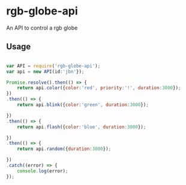 # rgb-globe-api

An API to control a rgb globe

## Usage

````javascript

var API = require('rgb-globe-api');
var api = new API(id:'jbn'});

Promise.resolve().then(() => {
    return api.color({color:'red', priority:'!', duration:3000});
})
.then(() => {
    return api.blink({color:'green', duration:3000});

})
.then(() => {
    return api.flash({color:'blue', duration:3000});

})
.then(() => {
    return api.random({duration:3000});

})
.catch((error) => {
    console.log(error);
});


````
